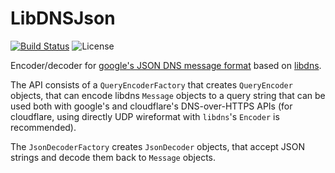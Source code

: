 # LibDNSJson

[![Build Status](https://img.shields.io/travis/danog/libdnsjson/master.svg?style=flat-square)](https://travis-ci.org/danog/libdnsjson)
![License](https://img.shields.io/badge/license-MIT-blue.svg?style=flat-square)


Encoder/decoder for [google's JSON DNS message format](https://developers.google.com/speed/public-dns/docs/dns-over-https) based on [libdns](https://github.com/DaveRandom/LibDNS/).  

The API consists of a `QueryEncoderFactory` that creates `QueryEncoder` objects, that can encode libdns `Message` objects to a query string that can be used both with google's and cloudflare's DNS-over-HTTPS APIs (for cloudflare, using directly UDP wireformat with `libdns`'s `Encoder` is recommended).  

The `JsonDecoderFactory` creates `JsonDecoder` objects, that accept JSON strings and decode them back to `Message` objects.  
